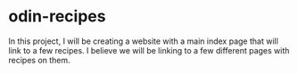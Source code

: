 # odin-recipes

In this project, I will be creating a website with a main index page that will link to a few recipes. I believe we will be linking to a few different pages with recipes on them.